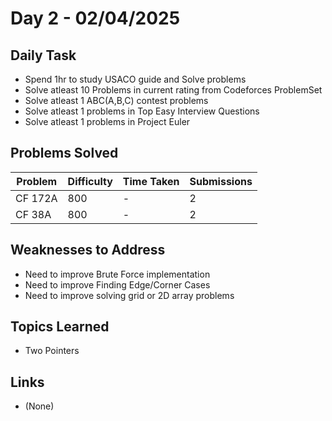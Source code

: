 # Day 2 - 02/04/2025

## Daily Task
- Spend 1hr to study USACO guide and Solve problems 
- Solve atleast 10 Problems in current rating from Codeforces ProblemSet 
- Solve atleast 1 ABC(A,B,C) contest problems 
- Solve atleast 1 problems in Top Easy Interview Questions
- Solve atleast 1 problems in Project Euler 

## Problems Solved
| Problem                           | Difficulty | Time Taken   | Submissions |
|-----------------------------------|------------|--------------|-------------|
| CF  172A                          | 800        |  -           | 2           |
| CF  38A                           | 800        |  -           | 2           |


## Weaknesses to Address
- Need to improve Brute Force implementation 
- Need to improve Finding Edge/Corner Cases 
- Need to improve solving grid or 2D array problems   


## Topics Learned
- Two Pointers

## Links
- (None)